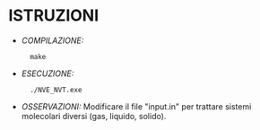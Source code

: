 # ISTRUZIONI

- _COMPILAZIONE:_

		make


- _ESECUZIONE:_

		./NVE_NVT.exe

- _OSSERVAZIONI:_ Modificare il file "input.in" per trattare sistemi molecolari diversi (gas, liquido, solido).